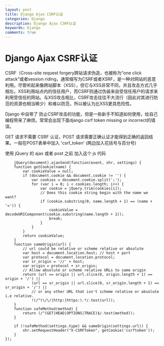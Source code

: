 ```yaml
---
layout: post
title: Django Ajax CSRF认证
categories: Django
description: Django Ajax CSRF认证
keywords: Django
comments: true
---
```


# Django Ajax CSRF认证
CSRF（Cross-site request forgery跨站请求伪造，也被称为“one click attack”或者session riding，通常缩写为CSRF或者XSRF，是一种对网站的恶意利用。尽管听起来像跨站脚本（XSS），但它与XSS非常不同，并且攻击方式几乎相左。XSS利用站点内的信任用户，而CSRF则通过伪装来自受信任用户的请求来利用受信任的网站。与XSS攻击相比，CSRF攻击往往不大流行（因此对其进行防范的资源也相当稀少）和难以防范，所以被认为比XSS更具危险性。

Django 中自带了 防止CSRF攻击的功能，但是一些新手不知道如何使用，给自己编程带来了麻烦。常常会出现下面django csrf token missing or incorrect的错误。

GET 请求不需要 CSRF 认证，POST 请求需要正确认证才能得到正确的返回结果。一般在POST表单中加入 'csrf_token' (两边加入花括号与百分号)

使用 jQuery 的 ajax 或者 post 之前 加入这个 js 代码

```
    jQuery(document).ajaxSend(function(event, xhr, settings) {
    function getCookie(name) {
        var cookieValue = null;
        if (document.cookie && document.cookie != '') {
            var cookies = document.cookie.split(';');
            for (var i = 0; i < cookies.length; i++) {
                var cookie = jQuery.trim(cookies[i]);
                // Does this cookie string begin with the name we want?
                if (cookie.substring(0, name.length + 1) == (name + '=')) {
                    cookieValue = decodeURIComponent(cookie.substring(name.length + 1));
                    break;
                }
            }
        }
        return cookieValue;
    }
    function sameOrigin(url) {
        // url could be relative or scheme relative or absolute
        var host = document.location.host; // host + port
        var protocol = document.location.protocol;
        var sr_origin = '//' + host;
        var origin = protocol + sr_origin;
        // Allow absolute or scheme relative URLs to same origin
        return (url == origin || url.slice(0, origin.length + 1) == origin + '/') ||
            (url == sr_origin || url.slice(0, sr_origin.length + 1) == sr_origin + '/') ||
            // or any other URL that isn't scheme relative or absolute i.e relative.
            !(/^(\/\/|http:|https:).*/.test(url));
    }
    function safeMethod(method) {
        return (/^(GET|HEAD|OPTIONS|TRACE)$/.test(method));
    }

    if (!safeMethod(settings.type) && sameOrigin(settings.url)) {
        xhr.setRequestHeader("X-CSRFToken", getCookie('csrftoken'));
    }
});
```



